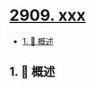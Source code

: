 # [2909. xxx](https://github.com/Tdahuyou/TNotes.leetcode/tree/main/notes/2909.%20xxx)

<!-- region:toc -->

- [1. 📝 概述](#1--概述)

<!-- endregion:toc -->

## 1. 📝 概述
